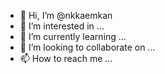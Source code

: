 - 👋 Hi, I’m @nkkaemkan
- 👀 I’m interested in ...
- 🌱 I’m currently learning ...
- 💞️ I’m looking to collaborate on ...
- 📫 How to reach me ...

<!---
nkkaemkan/nkkaemkan is a ✨ special ✨ repository because its `README.md` (this file) appears on your GitHub profile.
You can click the Preview link to take a look at your changes.
--->
